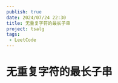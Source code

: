 ```yaml
---
publish: true
date: 2024/07/24 22:30
title: 无重复字符的最长子串
project: tsalg
tags:
 - LeetCode
---
```


# 无重复字符的最长子串

